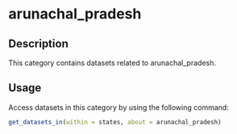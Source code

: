 
# arunachal_pradesh
## Description
This category contains datasets related to arunachal_pradesh.
## Usage
Access datasets in this category by using the following command:
```r
get_datasets_in(within = states, about = arunachal_pradesh)
```
